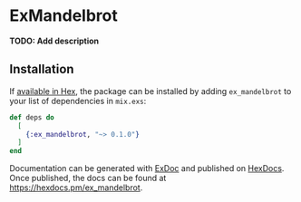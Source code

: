 # ExMandelbrot

**TODO: Add description**

## Installation

If [available in Hex](https://hex.pm/docs/publish), the package can be installed
by adding `ex_mandelbrot` to your list of dependencies in `mix.exs`:

```elixir
def deps do
  [
    {:ex_mandelbrot, "~> 0.1.0"}
  ]
end
```

Documentation can be generated with [ExDoc](https://github.com/elixir-lang/ex_doc)
and published on [HexDocs](https://hexdocs.pm). Once published, the docs can
be found at <https://hexdocs.pm/ex_mandelbrot>.

